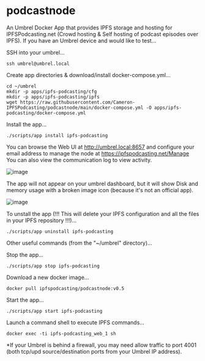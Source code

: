 # podcastnode

An Umbrel Docker App that provides IPFS storage and hosting for IPFSPodcasting.net (Crowd hosting & Self hosting of podcast episodes over IPFS). If you have an Umbrel device and would like to test...

SSH into your umbrel...

	ssh umbrel@umbrel.local
	
Create app directories & download/install docker-compose.yml...

	cd ~/umbrel
	mkdir -p apps/ipfs-podcasting/cfg
	mkdir -p apps/ipfs-podcasting/ipfs
	wget https://raw.githubusercontent.com/Cameron-IPFSPodcasting/podcastnode/main/docker-compose.yml -O apps/ipfs-podcasting/docker-compose.yml

Install the app...
	
	./scripts/app install ipfs-podcasting

You can browse the Web UI at http://umbrel.local:8657 and configure your email address to manage the node at https://ipfspodcasting.net/Manage You can also view the communication log to view activity.

![image](https://user-images.githubusercontent.com/103131615/163454574-e16e6d47-9c75-4174-be0b-901132cf9f17.png)

The app will not appear on your umbrel dashboard, but it will show Disk and memory usage with a broken image icon (because it's not an official app).

![image](https://user-images.githubusercontent.com/103131615/163454975-e0b52b3c-a6bf-42ce-920b-291091c00c0f.png)

To unstall the app (!!! This will delete your IPFS configuration and all the files in your IPFS repository !!!)...

	./scripts/app uninstall ipfs-podcasting


Other useful commands (from the "~/umbrel" directory)...

Stop the app...

	./scripts/app stop ipfs-podcasting

Download a new docker image...

	docker pull ipfspodcasting/podcastnode:v0.5

Start the app...

	./scripts/app start ipfs-podcasting

Launch a command shell to execute IPFS commands...

	docker exec -ti ipfs-podcasting_web_1 sh


*If your Umbrel is behind a firewall, you may need allow traffic to port 4001 (both tcp/upd source/destination ports from your Umbrel IP address).
